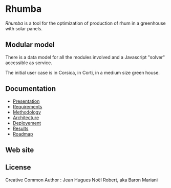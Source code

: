 # Rhumba
*Rhumba* is a tool for the optimization of production of rhum in a greenhouse with solar panels.

## Modular model

There is a data model for all the modules involved and a Javascript "solver" accessible as service.

The initial user case is in Corsica, in Corti, in a medium size green house.

## Documentation

- [Presentation](docs/PRESENTATION.md)
- [Requirements](docs/REQUIREMENTS.md)
- [Methodology](docs/METHODOLOGY.md)
- [Architecture](docs/ARCHITECTURE.md)
- [Deployement](docs/DEPLOYMENT.md)
- [Results](docs/RESULTS)
- [Roadmap](docs/ROADMAP.md)

## Web site

## License

Creative Common
Author : Jean Hugues Noël Robert, aka Baron Mariani


